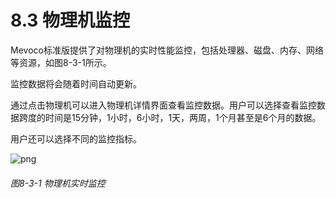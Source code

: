 # 8.3 物理机监控

Mevoco标准版提供了对物理机的实时性能监控，包括处理器、磁盘、内存、网络等资源，如图8-3-1所示。

监控数据将会随着时间自动更新。

通过点击物理机可以进入物理机详情界面查看监控数据。用户可以选择查看监控数据跨度的时间是15分钟，1小时，6小时，1天，两周，1个月甚至是6个月的数据。

用户还可以选择不同的监控指标。

![png](../images/8-3-1.png "图8-3-1  物理机实时监控")
###### 图8-3-1  物理机实时监控

